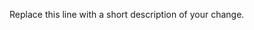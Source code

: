 <!-- 
BEFORE OPENING A PULL REQUEST:
-> If you're adding multiple independent changes (e.g. adding a section about modding while also fixing a typo on another page) it's generally recommended to split these changes into separate pull requests.

Note that pull requests containing lots of unhelpful commit messages will generally be squashed to keep commit history clean.
-->

Replace this line with a short description of your change.
